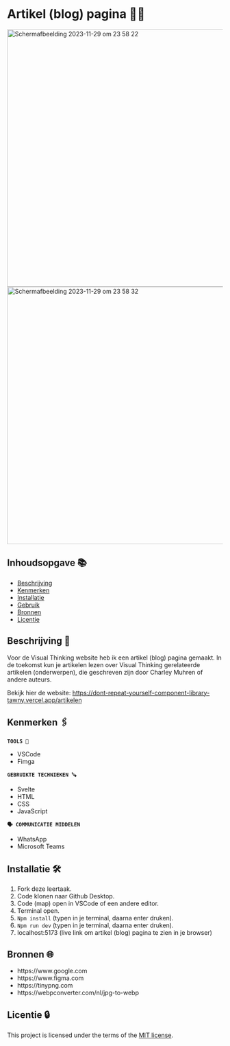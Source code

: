 # Artikel (blog) pagina ✍🏾 

<img width="600" alt="Scherm­afbeelding 2023-11-29 om 23 58 22" src="https://github.com/Nazneen05x/dont-repeat-yourself-component-library/assets/112861261/473de81d-c96a-4cb2-a034-a64dea6ca43c">

<img width="600" alt="Scherm­afbeelding 2023-11-29 om 23 58 32" src="https://github.com/Nazneen05x/dont-repeat-yourself-component-library/assets/112861261/ab6be561-6297-4337-ac62-9ba89ea89471">


## Inhoudsopgave 📚

  * [Beschrijving](#beschrijving)
  * [Kenmerken](#kenmerken)
  * [Installatie](#installatie)
  * [Gebruik](#gebruik)
  * [Bronnen](#bronnen)
  * [Licentie](#licentie)



## Beschrijving 📃

Voor de Visual Thinking website heb ik een artikel (blog) pagina gemaakt. In de toekomst kun je artikelen lezen over Visual Thinking gerelateerde artikelen (onderwerpen), die geschreven zijn door Charley Muhren of andere auteurs. 

Bekijk hier de website: https://dont-repeat-yourself-component-library-tawny.vercel.app/artikelen

## Kenmerken 🖇️
<strong>`TOOLS 🧰`</strong>
<ul>
<li>VSCode</li>
<li>Fimga</li>
</ul>

<strong>`GEBRUIKTE TECHNIEKEN 🪚`</strong>
<ul>
<li>Svelte</li>
<li>HTML</li>
<li>CSS</li>
<li>JavaScript</li>
</ul>

<strong>`🗣️ COMMUNICATIE MIDDELEN`</strong>
<ul>
<li>WhatsApp</li>
 <li>Microsoft Teams</li>
</ul>

## Installatie  🛠️
1. Fork deze leertaak.
2. Code klonen naar Github Desktop.
3. Code (map) open in VSCode of een andere editor.
4. Terminal open.
5. `Npm install` (typen in je terminal, daarna enter druken).
6. `Npm run dev` (typen in je terminal, daarna enter druken).
7. localhost:5173  (live link om artikel (blog) pagina te zien in je browser)

## Bronnen 🌐


<ul>
<li>https://www.google.com</li>
<li>https://www.figma.com</li>
<li>https://tinypng.com</li>
<li>https://webpconverter.com/nl/jpg-to-webp</li>



</ul>

## Licentie 🔒

This project is licensed under the terms of the [MIT license](./LICENSE).
